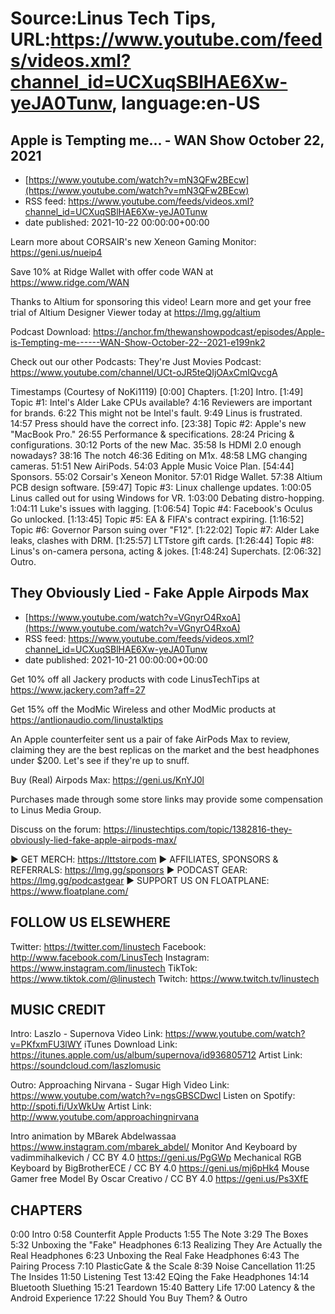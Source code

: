# Source:Linus Tech Tips, URL:https://www.youtube.com/feeds/videos.xml?channel_id=UCXuqSBlHAE6Xw-yeJA0Tunw, language:en-US

## Apple is Tempting me... - WAN Show October 22, 2021
 - [https://www.youtube.com/watch?v=mN3QFw2BEcw](https://www.youtube.com/watch?v=mN3QFw2BEcw)
 - RSS feed: https://www.youtube.com/feeds/videos.xml?channel_id=UCXuqSBlHAE6Xw-yeJA0Tunw
 - date published: 2021-10-22 00:00:00+00:00

Learn more about CORSAIR's new Xeneon Gaming Monitor: https://geni.us/nueip4

Save 10% at Ridge Wallet with offer code WAN at https://www.ridge.com/WAN

Thanks to Altium for sponsoring this video! Learn more and get your free trial of Altium Designer Viewer today at https://lmg.gg/altium

Podcast Download: https://anchor.fm/thewanshowpodcast/episodes/Apple-is-Tempting-me------WAN-Show-October-22--2021-e199nk2

Check out our other Podcasts:
They're Just Movies Podcast: https://www.youtube.com/channel/UCt-oJR5teQIjOAxCmIQvcgA

Timestamps (Courtesy of NoKi1119)
[0:00] Chapters.
[1:20] Intro.
[1:49] Topic #1: Intel's Alder Lake CPUs available?
    4:16 Reviewers are important for brands.
    6:22 This might not be Intel's fault.
    9:49 Linus is frustrated.
    14:57 Press should have the correct info.
[23:38] Topic #2: Apple's new "MacBook Pro."
    26:55 Performance & specifications.
    28:24 Pricing & configurations.
    30:12 Ports of the new Mac.
    35:58 Is HDMI 2.0 enough nowadays?
    38:16 The notch
    46:36 Editing on M1x.
    48:58 LMG changing cameras.
    51:51 New AiriPods.
    54:03 Apple Music Voice Plan.
[54:44] Sponsors.
    55:02 Corsair's Xeneon Monitor.
    57:01 Ridge Wallet.
    57:38 Altium PCB design software.
[59:47] Topic #3: Linux challenge updates.
    1:00:05 Linus called out for using Windows for VR.
    1:03:00 Debating distro-hopping.
    1:04:11 Luke's issues with lagging.
[1:06:54] Topic #4: Facebook's Oculus Go unlocked.
[1:13:45] Topic #5: EA & FIFA's contract expiring.
[1:16:52] Topic #6: Governor Parson suing over "F12".
[1:22:02] Topic #7: Alder Lake leaks, clashes with DRM.
[1:25:57] LTTstore gift cards.
[1:26:44] Topic #8: Linus's on-camera persona, acting & jokes.
[1:48:24] Superchats.
[2:06:32] Outro.

## They Obviously Lied - Fake Apple Airpods Max
 - [https://www.youtube.com/watch?v=VGnyrO4RxoA](https://www.youtube.com/watch?v=VGnyrO4RxoA)
 - RSS feed: https://www.youtube.com/feeds/videos.xml?channel_id=UCXuqSBlHAE6Xw-yeJA0Tunw
 - date published: 2021-10-21 00:00:00+00:00

Get 10% off all Jackery products with code LinusTechTips at https://www.jackery.com?aff=27

Get 15% off the ModMic Wireless and other ModMic products at https://antlionaudio.com/linustalktips

An Apple counterfeiter sent us a pair of fake AirPods Max to review, claiming they are the best replicas on the market and the best headphones under $200. Let's see if they're up to snuff.


Buy (Real) Airpods Max: https://geni.us/KnYJ0l

Purchases made through some store links may provide some compensation to Linus Media Group.

Discuss on the forum: https://linustechtips.com/topic/1382816-they-obviously-lied-fake-apple-airpods-max/

► GET MERCH: https://lttstore.com
► AFFILIATES, SPONSORS & REFERRALS: https://lmg.gg/sponsors
► PODCAST GEAR: https://lmg.gg/podcastgear
► SUPPORT US ON FLOATPLANE: https://www.floatplane.com/

FOLLOW US ELSEWHERE
---------------------------------------------------  
Twitter: https://twitter.com/linustech
Facebook: http://www.facebook.com/LinusTech
Instagram: https://www.instagram.com/linustech
TikTok: https://www.tiktok.com/@linustech
Twitch: https://www.twitch.tv/linustech

MUSIC CREDIT
---------------------------------------------------
Intro: Laszlo - Supernova
Video Link: https://www.youtube.com/watch?v=PKfxmFU3lWY
iTunes Download Link: https://itunes.apple.com/us/album/supernova/id936805712
Artist Link: https://soundcloud.com/laszlomusic

Outro: Approaching Nirvana - Sugar High
Video Link: https://www.youtube.com/watch?v=ngsGBSCDwcI
Listen on Spotify: http://spoti.fi/UxWkUw
Artist Link: http://www.youtube.com/approachingnirvana

Intro animation by MBarek Abdelwassaa https://www.instagram.com/mbarek_abdel/
Monitor And Keyboard by vadimmihalkevich / CC BY 4.0  https://geni.us/PgGWp
Mechanical RGB Keyboard by BigBrotherECE / CC BY 4.0 https://geni.us/mj6pHk4
Mouse Gamer free Model By Oscar Creativo / CC BY 4.0 https://geni.us/Ps3XfE

CHAPTERS
---------------------------------------------------  
0:00 Intro
0:58 Counterfit Apple Products
1:55 The Note
3:29 The Boxes
5:32 Unboxing the "Fake" Headphones
6:13 Realizing They Are Actually the Real Headphones
6:23 Unboxing the Real Fake Headphones
6:43 The Pairing Process
7:10 PlasticGate & the Scale
8:39 Noise Cancellation
11:25 The Insides
11:50 Listening Test
13:42 EQing the Fake Headphones
14:14 Bluetooth Sluething
15:21 Teardown
15:40 Battery Life
17:00 Latency & the Android Experience
17:22 Should You Buy Them? & Outro

